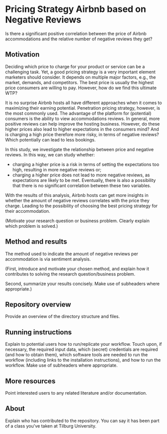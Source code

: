 # Pricing Strategy Airbnb based on Negative Reviews

Is there a significant positive correlation between the price of Airbnb accommodations and the relative number of negative reviews they get? 

## Motivation

Deciding which price to charge for your product or service can be a challenging task. Yet, a good pricing strategy is a very important element marketers should consider. It depends on multiple major factors, e.g., the market, demands, and competitors. The best price is usually the highest price consumers are willing to pay. However, how do we find this ultimate WTP? 

It is no surprise Airbnb hosts all have different approaches when it comes to maximizing their earning potential. Penetration pricing strategy, however, is the most commonly used. The advantage of the platform for (potential) consumers is the ability to view accommodations reviews. In general, more positive reviews can help improve the hosting business. However, do these higher prices also lead to higher expectations in the consumers mind? And is charging a high price therefore more risky, in terms of negative reviews? Which potentially can lead to less bookings.

In this study, we investigate the relationship between price and negative reviews. In this way, we can study whether:
- charging a higher price is a risk in terms of setting the expectations too high, resulting in more negative reviews or;
- charging a higher price does not lead to more negative reviews, as expectations are likely to be met. 
Eventually, there is also a possibility that there is no significant correlation between these two variables. 

With the results of this analysis, Airbnb hosts can get more insights in whether the amount of negative reviews correlates with the price they charge. Leading to the possibility of choosing the best pricing strategy for their accommodation. 

(Motivate your research question or business problem. Clearly explain which problem is solved.)



## Method and results

The method used to indicate the amount of negative reviews per accommodation is via sentiment analysis. 

(First, introduce and motivate your chosen method, and explain how it contributes to solving the research question/business problem.

Second, summarize your results concisely. Make use of subheaders where appropriate.)

## Repository overview

Provide an overview of the directory structure and files.

## Running instructions

Explain to potential users how to run/replicate your workflow. Touch upon, if necessary, the required input data, which (secret) credentials are required (and how to obtain them), which software tools are needed to run the workflow (including links to the installation instructions), and how to run the workflow. Make use of subheaders where appropriate.

## More resources

Point interested users to any related literature and/or documentation.

## About

Explain who has contributed to the repository. You can say it has been part of a class you've taken at Tilburg University.

